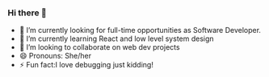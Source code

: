 ### Hi there 👋
- 🔭 I’m currently looking for full-time opportunities as Software Developer.
- 🌱 I’m currently learning React and low level system design
- 👯 I’m looking to collaborate on web dev projects
- 😄 Pronouns: She/her
- ⚡ Fun fact:I love debugging just kidding! 

<!--
**navya2k/navya2k** is a ✨ _special_ ✨ repository because its `README.md` (this file) appears on your GitHub profile.

Here are some ideas to get you started:

- 🔭 I’m currently looking for full-time opportunities as Software Developer.
- 🌱 I’m currently learning React and low level system design
- 👯 I’m looking to collaborate on web dev projects
- 😄 Pronouns: She/her
- ⚡ Fun fact:I love debugging just kidding! 
-->
